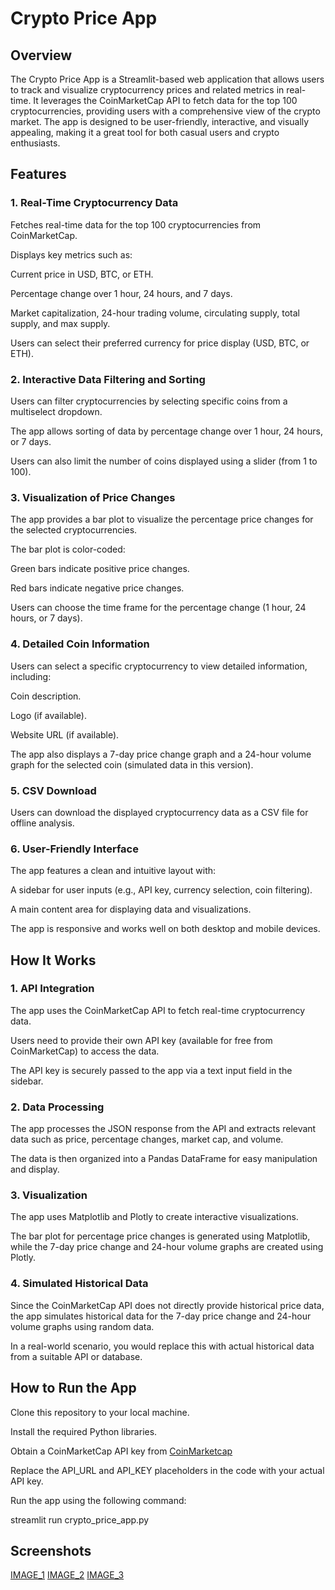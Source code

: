 <h1>Crypto Price App</h1>

<h2>Overview</h2>
The Crypto Price App is a Streamlit-based web application that allows users to track and visualize cryptocurrency prices and related metrics in real-time. It leverages the CoinMarketCap API to fetch data for the top 100 cryptocurrencies, providing users with a comprehensive view of the crypto market. The app is designed to be user-friendly, interactive, and visually appealing, making it a great tool for both casual users and crypto enthusiasts.


<h2>Features</h2>

<h3>1. Real-Time Cryptocurrency Data</h3>

Fetches real-time data for the top 100 cryptocurrencies from CoinMarketCap.

Displays key metrics such as:

Current price in USD, BTC, or ETH.

Percentage change over 1 hour, 24 hours, and 7 days.

Market capitalization, 24-hour trading volume, circulating supply, total supply, and max supply.

Users can select their preferred currency for price display (USD, BTC, or ETH).

<h3>2. Interactive Data Filtering and Sorting</h3>

Users can filter cryptocurrencies by selecting specific coins from a multiselect dropdown.

The app allows sorting of data by percentage change over 1 hour, 24 hours, or 7 days.

Users can also limit the number of coins displayed using a slider (from 1 to 100).

<h3>3. Visualization of Price Changes</h3>

The app provides a bar plot to visualize the percentage price changes for the selected cryptocurrencies.

The bar plot is color-coded:

Green bars indicate positive price changes.

Red bars indicate negative price changes.

Users can choose the time frame for the percentage change (1 hour, 24 hours, or 7 days).

<h3>4. Detailed Coin Information</h3>

Users can select a specific cryptocurrency to view detailed information, including:

Coin description.

Logo (if available).

Website URL (if available).

The app also displays a 7-day price change graph and a 24-hour volume graph for the selected coin (simulated data in this version).

<h3>5. CSV Download</h3>

Users can download the displayed cryptocurrency data as a CSV file for offline analysis.

<h3>6. User-Friendly Interface</h3>

The app features a clean and intuitive layout with:

A sidebar for user inputs (e.g., API key, currency selection, coin filtering).

A main content area for displaying data and visualizations.

The app is responsive and works well on both desktop and mobile devices.

<h2>How It Works</h2>

<h3>1. API Integration</h3>
 
The app uses the CoinMarketCap API to fetch real-time cryptocurrency data.

Users need to provide their own API key (available for free from CoinMarketCap) to access the data.

The API key is securely passed to the app via a text input field in the sidebar.

<h3>2. Data Processing</h3>

The app processes the JSON response from the API and extracts relevant data such as price, percentage changes, market cap, and volume.

The data is then organized into a Pandas DataFrame for easy manipulation and display.

<h3>3. Visualization</h3>

The app uses Matplotlib and Plotly to create interactive visualizations.

The bar plot for percentage price changes is generated using Matplotlib, while the 7-day price change and 24-hour volume graphs are created using Plotly.

<h3>4. Simulated Historical Data</h3>

Since the CoinMarketCap API does not directly provide historical price data, the app simulates historical data for the 7-day price change and 24-hour volume graphs using random data.

In a real-world scenario, you would replace this with actual historical data from a suitable API or database.

<h2>How to Run the App</h2>

Clone this repository to your local machine.

Install the required Python libraries.

Obtain a CoinMarketCap API key from [CoinMarketcap](https://coinmarketcap.com/api/)

Replace the API_URL and API_KEY placeholders in the code with your actual API key.

Run the app using the following command:

streamlit run crypto_price_app.py

<h2>Screenshots</h2>

[IMAGE_1](https://github.com/user-attachments/assets/50f93a0a-8edd-44d2-9f3c-ec9d176a00b5)
[IMAGE_2](https://github.com/user-attachments/assets/9b827c52-92a1-4ac3-b512-e02b971fd382)
[IMAGE_3](https://github.com/user-attachments/assets/4f2c85cf-7d07-4554-b93a-b74d6bab4c21)


